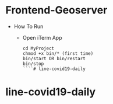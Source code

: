 # Frontend-Geoserver


- How To Run

	- Open iTerm App
		````
		cd MyProject
		chmod +x bin/* (first time)
		bin/start OR bin/restart
		bin/stop
		````# line-covid19-daily
# line-covid19-daily
